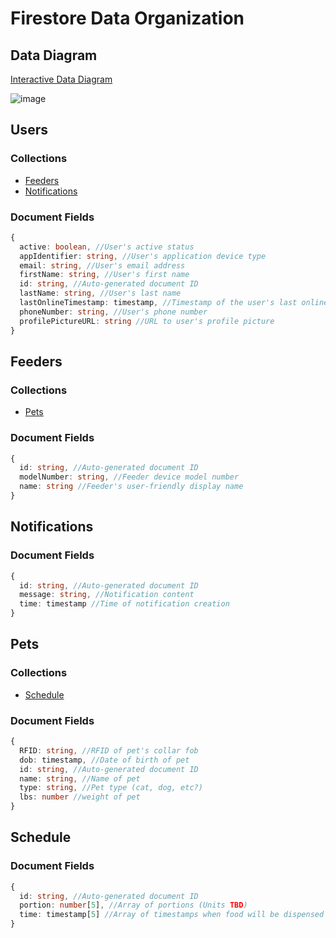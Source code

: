 # Firestore Data Organization
## Data Diagram
[Interactive Data Diagram](https://app.diagrams.net/#G18DQ6qrUtG-X4go2jzja08kt_WIECgaJY)

![image](https://drive.google.com/uc?export=view&id=1HSPNRK2ZCn1c5Rar7XuPkJL8p5WqAyBd)
## Users
### Collections
* [Feeders](#feeders)
* [Notifications](#notifications)
### Document Fields
```ts
{
  active: boolean, //User's active status
  appIdentifier: string, //User's application device type
  email: string, //User's email address
  firstName: string, //User's first name
  id: string, //Auto-generated document ID
  lastName: string, //User's last name
  lastOnlineTimestamp: timestamp, //Timestamp of the user's last online status
  phoneNumber: string, //User's phone number
  profilePictureURL: string //URL to user's profile picture
} 
```
## Feeders
### Collections
* [Pets](#pets)
### Document Fields
```ts
{
  id: string, //Auto-generated document ID
  modelNumber: string, //Feeder device model number
  name: string //Feeder's user-friendly display name
}
```
## Notifications
### Document Fields
```ts
{
  id: string, //Auto-generated document ID
  message: string, //Notification content
  time: timestamp //Time of notification creation
}
```
## Pets
### Collections
* [Schedule](#schedule)
### Document Fields
```ts
{
  RFID: string, //RFID of pet's collar fob
  dob: timestamp, //Date of birth of pet
  id: string, //Auto-generated document ID
  name: string, //Name of pet
  type: string, //Pet type (cat, dog, etc?)
  lbs: number //weight of pet
}
```
## Schedule
### Document Fields
```ts
{
  id: string, //Auto-generated document ID
  portion: number[5], //Array of portions (Units TBD)
  time: timestamp[5] //Array of timestamps when food will be dispensed
}
```
